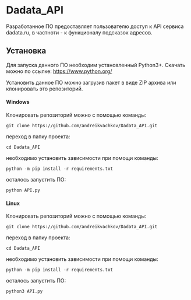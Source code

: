 # Dadata_API
Разработанное ПО предоставляет пользователю доступ к API сервиса dadata.ru, в частноти - к функционалу подсказок адресов.

## Установка
Для запуска данного ПО необходим установленный Python3+. Скачать можно по ссылке: https://www.python.org/

Установить данное ПО можно загрузив пакет в виде ZIP архива или клонировать это репозиторий.

#### Windows
Клонировать репозиторий можно с помощью команды:
```
git clone https://github.com/andreikvachkov/Dadata_API.git
```
переход в папку проекта:
```
cd Dadata_API
```
необходимо установить зависимости при помощи команды:
```
python -m pip install -r requirements.txt
```
осталось запустить ПО:
```
python API.py
```

#### Linux
Клонировать репозиторий можно с помощью команды:
```
git clone https://github.com/andreikvachkov/Dadata_API.git
```
переход в папку проекта:
```
cd Dadata_API
```
необходимо установить зависимости при помощи команды:
```
python -m pip install -r requirements.txt
```
осталось запустить ПО:
```
python3 API.py
```
